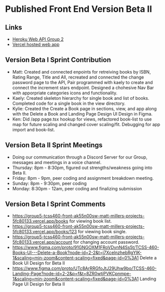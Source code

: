 # Published Front End Version Beta II
 
## Links
- [Heroku Web API Group 2](https://group2-tcss460-web-api-322094da8ec1.herokuapp.com/)
- [Vercel hosted web app](https://group5-tcss460-front-ak55n00sw-matt-millers-projects-5fc80133.vercel.app/)

## Version Beta I Sprint Contribution
- Matt: Created and connected enpoints for retreiving books by ISBN, Rating Range, Title and All, recreated and connected the change password page to the API, Pair programmed with kaely
  to create and connect the increment stars endpoint. Designed a chohesive Nav Bar with apporpriate categories icons and functionality. 
- Kaely: Created skeleton hierarchy for single book and list of books. Completed code for a single book in the view directory.
- Kylie: Created the Create a Book page in sections, view, and app along with the Delete a Book and Landing Page Design UI Design in Figma.
- Ken: Did /app page.tsx hookup for views, refactored book-list to use map for future scaling and changed cover scaling/fit. Debugging for app import and book-list.

## Version Beta II Sprint Meetings
- Doing our communication through a Discord Server for our Group, messages and meetings in a voice channel.
- Thursday: 8pm - 8:30pm, figured out strengths/weakness going into Beta II.
- Friday: 8pm - 9pm, peer coding and assignment breakdown meeting.
- Sunday: 8pm - 9:30pm, peer coding
- Monday: 8:30pm - 12am, peer coding and finalizing submission

## Version Beta I Sprint Comments
- https://group5-tcss460-front-ak55n00sw-matt-millers-projects-5fc80133.vercel.app/books for viewing book list.
- https://group5-tcss460-front-ak55n00sw-matt-millers-projects-5fc80133.vercel.app/books/123 for viewing book single.
- https://group5-tcss460-front-ak55n00sw-matt-millers-projects-5fc80133.vercel.app/account for changing account password.
- https://www.figma.com/proto/91GNGOXM1FRoVDvnN4Ss5t/TCSS-460-Books-UI---Delete-a-Book?node-id=2-2&t=j7XcelnzhebRgYIK-1&scaling=min-zoom&content-scaling=fixed&page-id=0%3A1 Delete a Book UI Design for Beta II
- https://www.figma.com/proto/UTc8ArRRGfoJtJ29Uhw9bo/TCSS-460-Landing-Page?node-id=2-2&p=f&t=8ZR0wtjPVKCpnmpe-1&scaling=min-zoom&content-scaling=fixed&page-id=0%3A1 Landing Page UI Design for Beta II
